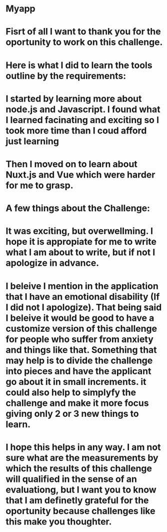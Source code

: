 # Myapp
# Fisrt of all I want to thank you for the oportunity to work on this challenge.
# Here is what I did to learn the tools outline by the requirements:
# I started by learning more about node.js and Javascript. I found what I learned facinating and exciting so I took more time than I coud afford just learning
# Then I moved on to learn about Nuxt.js and Vue which were harder for me to grasp.


# A few things about the Challenge:
# It was exciting, but overwellming. I hope it is appropiate for me to write what I am about to write, but if not I apologize in advance.
# I beleive I mention in the application that I have an emotional disability (If I did not I apologize). That being said I beleive it would be good to have a customize version of this challenge for people who suffer from anxiety and things like that. Something that may help is to divide the challenge into pieces and have the applicant go about it in small increments. it could also help to simplyfy the challenge and make it more focus giving only 2 or 3 new things to learn. 
# I hope this helps in any way. I am not sure what are the measurements by which the results of this challenge will qualified in the sense of an evaluationg, but I want you to know that I am definetly grateful for the oportunity because challenges like this make you thoughter. 
